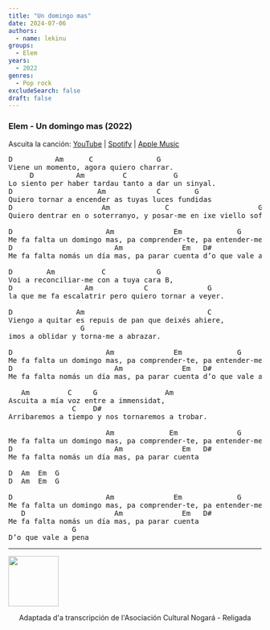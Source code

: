 ```yaml
---
title: "Un domingo mas"
date: 2024-07-06
authors:
  - name: lekinu
groups:
  - Elem
years:
  - 2022
genres:
  - Pop rock
excludeSearch: false
draft: false
---
```


### Elem - Un domingo mas (2022)

Ascuita la canción: [YouTube](https://www.youtube.com/watch?v=uUDLpinG3l0) | [Spotify](https://open.spotify.com/track/17o6ceG4gYdE2Q1sROkgYF?si=3ae713cd28c64fb5) | [Apple Music](https://music.apple.com/us/album/un-domingo-mas/1621760527?i=1621760530)

<pre>
D          Am      C               G  
Viene un momento, agora quiero charrar.  
     D          Am         C           G
Lo siento per haber tardau tanto a dar un sinyal.
D                    Am            C        G
Quiero tornar a encender as tuyas luces fundidas
D                     Am             C                     G
Quiero dentrar en o soterranyo, y posar-me en ixe viello sofá.

D                      Am              Em             G
Me fa falta un domingo mas, pa comprender-te, pa entender-me
D                        Am              Em   D#             G
Me fa falta nomás un día mas, pa parar cuenta d’o que vale a pena

D        Am           C            G
Voi a reconciliar-me con a tuya cara B,
D                 Am            C              G
la que me fa escalatrir pero quiero tornar a veyer.

D               Am                             C
Viengo a quitar es repuis de pan que deixés ahiere,
                 G
imos a oblidar y torna-me a abrazar.

D                      Am              Em             G
Me fa falta un domingo mas, pa comprender-te, pa entender-me
D                        Am              Em   D#             G
Me fa falta nomás un día mas, pa parar cuenta d’o que vale a pena

   Am         C     G                Am
Ascuita a mía voz entre a immensidat,
               C    D#
Arribaremos a tiempo y nos tornaremos a trobar.

                       Am             Em              G
Me fa falta un domingo mas, pa comprender-te, pa entender-me
D                        Am              Em   D#
Me fa falta nomás un día mas, pa parar cuenta

D  Am  Em  G
D  Am  Em  G

D                      Am              Em             G
Me fa falta un domingo mas, pa comprender-te, pa entender-me
   D                     Am              Em   D#
Me fa falta nomás un día mas, pa parar cuenta 
               G
D’o que vale a pena
</pre>

---

<a href="https://creativecommons.org/licenses/by-nc-sa/4.0/deed.an"><img style="vertical-align:middle" src="/acordes/by-nc-sa.png" alt="" width="100"/></a><p style="text-align:center">Adaptada d'a transcripción de l'Asociación Cultural Nogará - Religada</p>
